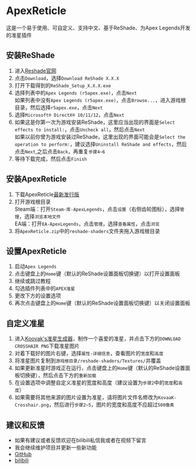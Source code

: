 # ApexReticle

这是一个易于使用、可自定义、支持中文、基于ReShade、为Apex Legends开发的准星插件

## 安装ReShade

1. 进入[Reshade官网](https://reshade.me/)
2. 点击`Download`，选择`Download ReShade X.X.X`
3. 打开下载得到的`ReShade_Setup_X.X.X.exe`
4. 选择列表中的`Apex Legends (r5apex.exe)`，点击`Next`  
   如果列表中没有`Apex Legends (r5apex.exe)`，点击`Browse...`，进入游戏根目录，然后选择`r5apex.exe`，点击`Next`
5. 选择`Microsoft® DirectX® 10/11/12`，点击`Next`
6. 如果这是你第一次为游戏安装ReShade，这里应当出现的界面是`Select effects to install:`，点击`Uncheck all`，然后点击`Next`  
   如果以前你曾为游戏安装过ReShade，这里出现的界面可能会是`Select the operation to perform:`，建议选择`Uninstall ReShade and effects`，然后点击`Next`,之后点击`Back`，再重复`步骤4~6`
7. 等待下载完成，然后点击`Finish`

## 安装ApexReticle

1. 下载ApexReticle[最新发行版](https://github.com/roundRekt/ApexReticle/releases/latest/download/ApexReticle.zip)
2. 打开游戏根目录  
   Steam端：打开`Steam-库-ApexLegends`，点击`设置`（右侧齿轮图标），选择`管理`，选择`浏览本地文件`  
   EA端：打开`EA-ApexLegends`，点击`管理`，选择`查看属性`，点击`浏览`
3. 将`ApexReticle.zip`中的`reshade-shaders`文件夹拖入游戏根目录

## 设置ApexReticle

1. 启动`Apex Legends`
2. 点击键盘上的`Home`键（默认的ReShade设置面板切换键）以打开设置面板
3. 继续或跳过教程
4. 勾选插件列表中的`APEX准星`
5. 更改下方的设置选项
6. 再次点击键盘上的`Home`键（默认的ReShade设置面板切换键）以关闭设置面板

## 自定义准星

1. 进入[Koovak's准星生成器](https://crosshair.themeta.gg/)，制作一个喜爱的准星，并点击下方的`DOWNLOAD CROSSHAIR PNG`下载准星图片
2. 对着下载好的图片右键，选择`属性-详细信息`，查看图片的`宽度`和`高度`
3. 将准星图片复制到`游戏根目录/reshade-shaders/Textures/`并覆盖
4. 如果更新准星时游戏正在运行，点击键盘上的`Home`键（默认的ReShade设置面板切换键），然后点击下方的`重新加载`
5. 在设置选项中调整自定义准星的宽度和高度（建议设置为`步骤2`中的`宽度`和`高度`）
6. 如果需要将其他来源的图片设置为准星，请将图片文件名修改为`KovaaK-Crosshair.png`，然后进行`步骤2~5`，图片的宽度和高度不应超过`500像素`

## 建议和反馈

 * 如果有建议或者反馈欢迎在bilibili私信我或者在视频下留言
 * 我会继续维护项目并更新一些新功能
 * [GitHub](https://github.com/roundRekt)
 * [bilibili](https://space.bilibili.com/2122119709)

